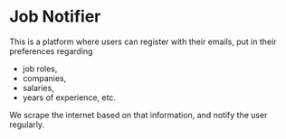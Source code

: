 # Job Notifier

This is a platform where users can register with
their emails, put in their preferences regarding
- job roles,
- companies,
- salaries,
- years of experience, etc.

We scrape the internet based on that information, and
notify the user regularly.
